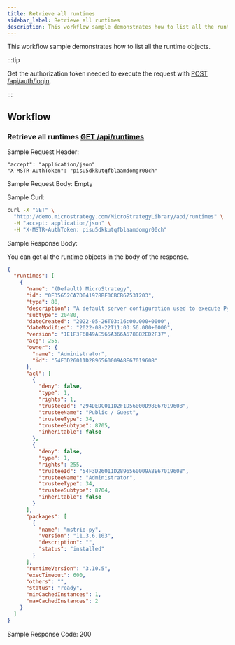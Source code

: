 ```yaml
---
title: Retrieve all runtimes
sidebar_label: Retrieve all runtimes
description: This workflow sample demonstrates how to list all the runtime objects.
---
```


<Available since="2021 Update 7" />

This workflow sample demonstrates how to list all the runtime objects.

:::tip

Get the authorization token needed to execute the request with [POST /api/auth/login](https://demo.microstrategy.com/MicroStrategyLibrary/api-docs/index.html#/Authentication/postLogin).

:::

## Workflow

### Retrieve all runtimes [GET /api/runtimes](https://demo.microstrategy.com/MicroStrategyLibrary/api-docs/index.html#/Runtimes/listRuntimes)

Sample Request Header:

```http
"accept": "application/json"
"X-MSTR-AuthToken": "pisu5dkkutqfblaamdomgr00ch"
```

Sample Request Body: Empty

Sample Curl:

```bash
curl -X "GET" \
  "http://demo.microstrategy.com/MicroStrategyLibrary/api/runtimes" \
  -H "accept: application/json" \
  -H "X-MSTR-AuthToken: pisu5dkkutqfblaamdomgr00ch"
```

Sample Response Body:

You can get al the runtime objects in the body of the response.

```json
{
  "runtimes": [
    {
      "name": "(Default) MicroStrategy",
      "id": "0F35652CA7D041978BF0CBCB67531203",
      "type": 80,
      "description": "A default server configuration used to execute Python scripts on IServer. It includes the latest versions of both Python and mstrio packages, as well as a default network access configuration. Allows for network access customization.",
      "subtype": 20480,
      "dateCreated": "2022-05-26T03:16:00.000+0000",
      "dateModified": "2022-08-22T11:03:56.000+0000",
      "version": "1E1F3F6849AE565A366A678882ED2F37",
      "acg": 255,
      "owner": {
        "name": "Administrator",
        "id": "54F3D26011D2896560009A8E67019608"
      },
      "acl": [
        {
          "deny": false,
          "type": 1,
          "rights": 1,
          "trusteeId": "294DEDC011D2F1D56000D98E67019608",
          "trusteeName": "Public / Guest",
          "trusteeType": 34,
          "trusteeSubtype": 8705,
          "inheritable": false
        },
        {
          "deny": false,
          "type": 1,
          "rights": 255,
          "trusteeId": "54F3D26011D2896560009A8E67019608",
          "trusteeName": "Administrator",
          "trusteeType": 34,
          "trusteeSubtype": 8704,
          "inheritable": false
        }
      ],
      "packages": [
        {
          "name": "mstrio-py",
          "version": "11.3.6.103",
          "description": "",
          "status": "installed"
        }
      ],
      "runtimeVersion": "3.10.5",
      "execTimeout": 600,
      "others": "",
      "status": "ready",
      "minCachedInstances": 1,
      "maxCachedInstances": 2
    }
  ]
}
```

Sample Response Code: 200
